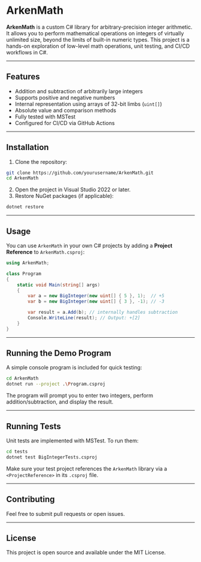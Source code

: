 # ArkenMath

**ArkenMath** is a custom C# library for arbitrary-precision integer arithmetic. It allows you to perform mathematical operations on integers of virtually unlimited size, beyond the limits of built-in numeric types. This project is a hands-on exploration of low-level math operations, unit testing, and CI/CD workflows in C#.

---

## Features

* Addition and subtraction of arbitrarily large integers
* Supports positive and negative numbers
* Internal representation using arrays of 32-bit limbs (`uint[]`)
* Absolute value and comparison methods
* Fully tested with MSTest
* Configured for CI/CD via GitHub Actions

---

## Installation

1. Clone the repository:

```bash
git clone https://github.com/yourusername/ArkenMath.git
cd ArkenMath
```

2. Open the project in Visual Studio 2022 or later.
3. Restore NuGet packages (if applicable):

```bash
dotnet restore
```

---

## Usage

You can use `ArkenMath` in your own C# projects by adding a **Project Reference** to `ArkenMath.csproj`:

```csharp
using ArkenMath;

class Program
{
    static void Main(string[] args)
    {
        var a = new BigInteger(new uint[] { 5 }, 1);  // +5
        var b = new BigInteger(new uint[] { 3 }, -1); // -3

        var result = a.Add(b); // internally handles subtraction
        Console.WriteLine(result); // Output: +[2]
    }
}
```

---

## Running the Demo Program

A simple console program is included for quick testing:

```bash
cd ArkenMath
dotnet run --project .\Program.csproj
```

The program will prompt you to enter two integers, perform addition/subtraction, and display the result.

---

## Running Tests

Unit tests are implemented with MSTest. To run them:

```bash
cd tests
dotnet test BigIntegerTests.csproj
```

Make sure your test project references the `ArkenMath` library via a `<ProjectReference>` in its `.csproj` file.

---

## Contributing

Feel free to submit pull requests or open issues.

---

## License

This project is open source and available under the MIT License.
